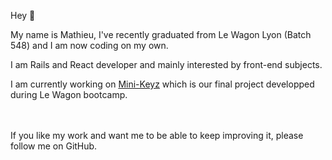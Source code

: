 Hey 👋

My name is Mathieu, I've recently graduated from Le Wagon Lyon (Batch 548) and I am now coding on my own.

I am Rails and React developer and mainly interested by front-end subjects.

I am currently working on <a href="https://github.com/Mth0158/mini-keyz">Mini-Keyz</a> which is our final project developped during Le Wagon bootcamp.

<br>
<br>
If you like my work and want me to be able to keep improving it, please follow me on GitHub.


<!--
**Mth0158/Mth0158** is a ✨ _special_ ✨ repository because its `README.md` (this file) appears on your GitHub profile.

Here are some ideas to get you started:

- 🔭 I’m currently working on ...
- 🌱 I’m currently learning ...
- 👯 I’m looking to collaborate on ...
- 🤔 I’m looking for help with ...
- 💬 Ask me about ...
- 📫 How to reach me: ...
- 😄 Pronouns: ...
- ⚡ Fun fact: ...
-->
